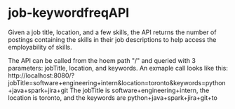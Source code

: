 # job-keywordfreqAPI
Given a job title, location, and a few skills, the API returns the number of postings containing the skills in their job descriptions to help access the employability of skills. 

The API can be called from the hoem path "/" and queried with 3 parameters: jobTitle, location, and keywords. An exmaple call looks like this:
http://localhost:8080/?jobTitle=software+engineering+intern&location=toronto&keywords=python+java+spark+jira+git
The jobTitle is software+engineering+intern, the location is toronto, and the keywords are python+java+spark+jira+git+to

